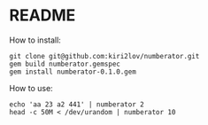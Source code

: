 # README

How to install:

```
git clone git@github.com:kiri2lov/numberator.git
gem build numberator.gemspec
gem install numberator-0.1.0.gem
```

How to use:

```
echo 'aa 23 a2 441' | numberator 2
head -c 50M < /dev/urandom | numberator 10
```
